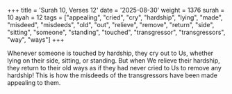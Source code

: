 +++
title = 'Surah 10, Verses 12'
date = '2025-08-30'
weight = 1376
surah = 10
ayah = 12
tags = ["appealing", "cried", "cry", "hardship", "lying", "made", "misdeed", "misdeeds", "old", "out", "relieve", "remove", "return", "side", "sitting", "someone", "standing", "touched", "transgressor", "transgressors", "way", "ways"]
+++

Whenever someone is touched by hardship, they cry out to Us, whether lying on their side, sitting, or standing. But when We relieve their hardship, they return to their old ways as if they had never cried to Us to remove any hardship! This is how the misdeeds of the transgressors have been made appealing to them.